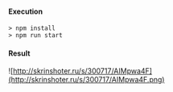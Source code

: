 #### Execution
```shell
> npm install
> npm run start
```
#### Result
![http://skrinshoter.ru/s/300717/AIMpwa4F](http://skrinshoter.ru/s/300717/AIMpwa4F.png)